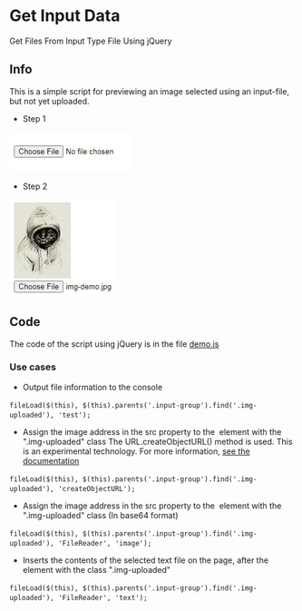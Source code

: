 # Get Input Data
Get Files From Input Type File Using jQuery

## Info

This is a simple script for previewing an image selected using an input-file, but not yet uploaded.

- Step 1

![Step 1](https://github.com/NightCodeProtocol/Get-Input-Data/raw/main/help/step-1.jpg)

- Step 2

![Step 2](https://github.com/NightCodeProtocol/Get-Input-Data/raw/main/help/step-2.jpg)

## Code

The code of the script using jQuery is in the file [demo.js](https://github.com/NightCodeProtocol/Get-Input-Data/blob/main/demo.js)

### Use cases

- Output file information to the console

`fileLoad($(this), $(this).parents('.input-group').find('.img-uploaded'), 'test');`

- Assign the image address in the src property to the <img> element with the ".img-uploaded" class
The URL.createObjectURL() method is used. This is an experimental technology. For more information, [see the documentation](https://developer.mozilla.org/en-US/docs/Web/API/URL/createObjectURL#browser_compatibility)

`fileLoad($(this), $(this).parents('.input-group').find('.img-uploaded'), 'createObjectURL');`

- Assign the image address in the src property to the <img> element with the ".img-uploaded" class
(In base64 format)

`fileLoad($(this), $(this).parents('.input-group').find('.img-uploaded'), 'FileReader', 'image');`

- Inserts the contents of the selected text file on the page, after the element with the class ".img-uploaded"

`fileLoad($(this), $(this).parents('.input-group').find('.img-uploaded'), 'FileReader', 'text');`